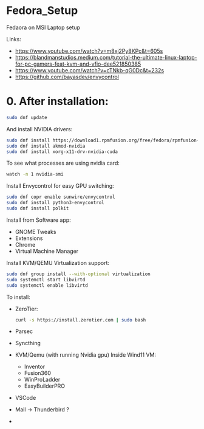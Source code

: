 # Fedora_Setup
Fedaora on MSI Laptop setup

Links: 
- https://www.youtube.com/watch?v=m8xj2Py8KPc&t=605s
- https://blandmanstudios.medium.com/tutorial-the-ultimate-linux-laptop-for-pc-gamers-feat-kvm-and-vfio-dee521850385
- https://www.youtube.com/watch?v=cTNkb-qG0Dc&t=232s
- https://github.com/bayasdev/envycontrol

# 0. After installation:
```bash
sudo dnf update
```

And install NVIDIA drivers:
```bash
sudo dnf install https://download1.rpmfusion.org/free/fedora/rpmfusion-free-release-$(rpm -E %fedora).noarch.rpm https://download1.rpmfusion.org/nonfree/fedora/rpmfusion-nonfree-release-$(rpm -E %fedora).noarch.rpm
sudo dnf install akmod-nvidia
sudo dnf install xorg-x11-drv-nvidia-cuda
```

To see what processes are using nvidia card:
```bash
watch -n 1 nvidia-smi
```


Install Envycontrol for easy GPU switching:
```bash
sudo dnf copr enable sunwire/envycontrol
sudo dnf install python3-envycontrol
sudo dnf install polkit
```

Install from Software app:
- GNOME Tweaks
- Extensions
- Chrome
- Virtual Machine Manager

Install KVM/QEMU Virtualization support:
```bash
sudo dnf group install --with-optional virtualization
sudo systemctl start libvirtd
sudo systemctl enable libvirtd
```

To install:
- ZeroTier:
  ```bash
  curl -s https://install.zerotier.com | sudo bash
  ```
- Parsec
- Syncthing
- KVM/Qemu (with running Nvidia gpu)
  Inside Wind11 VM:
  - Inventor
  - Fusion360
  - WinProLadder
  - EasyBuilderPRO
 
- VSCode
- Mail -> Thunderbird ?
- 
